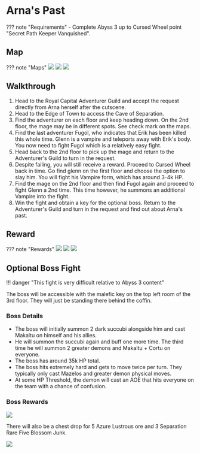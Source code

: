 # Arna's Past

??? note "Requirements"
    - Complete Abyss 3 up to Cursed Wheel point "Secret Path Keeper Vanquished".

## Map

??? note "Maps"
    ![](./img/cave-of-separation-b1f.jpg)
    ![](./img/cave-of-separation-b2f.jpg)
    ![](./img/cave-of-separation-b3f.jpg)

## Walkthrough

1. Head to the Royal Capital Adventurer Guild and accept the request directly from Arna herself after the cutscene.
2. Head to the Edge of Town to access the Cave of Separation.
3. Find the adventurer on each floor and keep heading down. On the 2nd floor, the mage may be in different spots. See check mark on the maps.
4. Find the last adventurer Fugol, who indicates that Erik has been killed this whole time. Glenn is a vampire and teleports away with Erik's body. You now need to fight Fugol which is a relatively easy fight.
5. Head back to the 2nd floor to pick up the mage and return to the Adventurer's Guild to turn in the request.
6. Despite failing, you will still receive a reward. Proceed to Cursed Wheel back in time. Go find glenn on the first floor and choose the option to slay him. You will fight his Vampire form, which has around 3-4k HP.
7. Find the mage on the 2nd floor and then find Fugol again and proceed to fight Glenn a 2nd time. This time however, he summons an additional Vampire into the fight.
8. Win the fight and obtain a key for the optional boss. Return to the Adventurer's Guild and turn in the request and find out about Arna's past.

## Reward

??? note "Rewards"
    ![](./img/arna-cave-reward.png)
    ![](./img/arna-knowledge.png)
    ![](./img/malefic-key.png)

## Optional Boss Fight

!!! danger "This fight is very difficult relative to Abyss 3 content"

The boss will be accessible with the malefic key on the top left room of the 3rd floor. They will just be standing there behind the coffin.

### Boss Details
- The boss will initially summon 2 dark succubi alongside him and cast Makaltu on himself and his allies.
- He will summon the succubi again and buff one more time. The third time he will summon 2 greater demons and Makaltu + Cortu on everyone.
- The boss has around 35k HP total.
- The boss hits extremely hard and gets to move twice per turn. They typically only cast Mazelos and greater demon physical moves.
- At some HP Threshold, the demon will cast an AOE that hits everyone on the team with a chance of confusion.

### Boss Rewards

![](./img/greater-demon-achievement.png)

There will also be a chest drop for 5 Azure Lustrous ore and 3 Separation Rare Five Blossom Junk.

![](./img/arna-cave-rare-junk.png)
